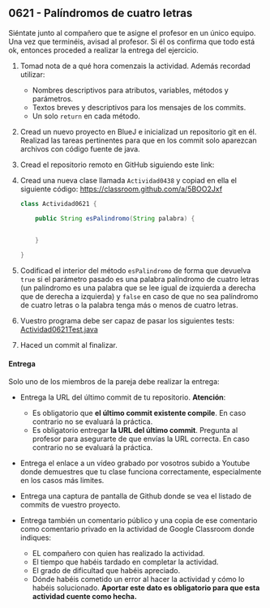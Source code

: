 ## 0621 - Palíndromos de cuatro letras

Siéntate junto al compañero que te asigne el profesor en un único equipo. Una vez que terminéis, avisad al profesor. Si él os confirma que todo está ok, entonces proceded a realizar la entrega del ejercicio.

1. Tomad nota de a qué hora comenzais la actividad. Además recordad utilizar:
   * Nombres descriptivos para atributos, variables, métodos y parámetros.
   * Textos breves y descriptivos para los mensajes de los commits.
   * Un solo `return` en cada método.

2. Cread un nuevo proyecto en BlueJ e inicializad un repositorio git en él. Realizad las tareas pertinentes para que en los commit solo aparezcan archivos con código fuente de java.

3. Cread el repositorio remoto en GitHub siguiendo este link: 
   
2. Cread una nueva clase llamada `Actividad0438` y copiad en ella el siguiente código: https://classroom.github.com/a/5BOO2Jxf

      ```java
      class Actividad0621 {
      
          public String esPalindromo(String palabra) {
    
  
          } 
          
      }
      ```



4. Codificad el interior del método `esPalindromo` de forma que devuelva `true` si el parámetro pasado es una palabra palíndromo de cuatro letras (un palíndromo es una palabra que se lee igual de izquierda a derecha que de derecha a izquierda) y `false` en caso de que no sea palíndromo de cuatro letras o la palabra tenga más o menos de cuatro letras. 
  
5. Vuestro programa debe ser capaz de pasar los siguientes tests: [Actividad0621Test.java](Actividad0621Test.java)

5. Haced un commit al finalizar.


#### Entrega

Solo uno de los miembros de la pareja debe realizar la entrega:

* Entrega la URL del último commit de tu repositorio. __Atención__: 
  * Es obligatorio que __el último commit existente compile__. En caso contrario no se evaluará la práctica.
  * Es obligatorio entregar __la URL del último commit__. Pregunta al profesor para asegurarte de que envías la URL correcta. En caso contrario no se evaluará la práctica. 
  
* Entrega el enlace a un vídeo grabado por vosotros subido a Youtube donde demuestres que tu clase funciona correctamente, especialmente en los casos más limites.

* Entrega una captura de pantalla de Github donde se vea el listado de commits de vuestro proyecto.

* Entrega también un comentario público y una copia de ese comentario como comentario privado en la actividad de Google Classroom donde indiques:
    - EL compañero con quien has realizado la actividad.
    - El tiempo que habéis tardado en completar la actividad.
    - El grado de dificultad que habéis apreciado.
    - Dónde habéis cometido un error al hacer la actividad y cómo lo habéis solucionado. **Aportar este dato es obligatorio para que esta actividad cuente como hecha.**
    
